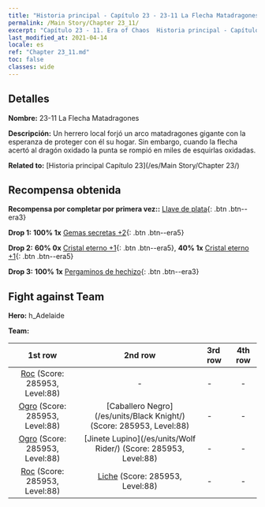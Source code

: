 ```yaml
---
title: "Historia principal - Capítulo 23 - 23-11 La Flecha Matadragones"
permalink: /Main Story/Chapter 23_11/
excerpt: "Capítulo 23 - 11. Era of Chaos  Historia principal - Capítulo 23_11. 23-11 La Flecha Matadragones"
last_modified_at: 2021-04-14
locale: es
ref: "Chapter 23_11.md"
toc: false
classes: wide
---
```


## Detalles

 **Nombre:** 23-11 La Flecha Matadragones

 **Descripción:** Un herrero local forjó un arco matadragones gigante con la esperanza de proteger con él su hogar. Sin embargo, cuando la flecha acertó al dragón oxidado la punta se rompió en miles de esquirlas oxidadas.

 **Related to:** [Historia principal Capítulo 23](/es/Main Story/Chapter 23/)

## Recompensa obtenida

 **Recompensa por completar por primera vez::** [Llave de plata](/es/Items/con_693/){: .btn .btn--era3}

 **Drop 1:** **100% 1x** [Gemas secretas +2](/es/Items/mat_79/){: .btn .btn--era5}

 **Drop 2:** **60% 0x** [Cristal eterno +1](/es/Items/mat_73/){: .btn .btn--era5}, **40% 1x** [Cristal eterno +1](/es/Items/mat_73/){: .btn .btn--era5}

 **Drop 3:** **100% 1x** [Pergaminos de hechizo](/es/Items/con_694/){: .btn .btn--era3}


## Fight against Team
 **Hero:** h_Adelaide

 **Team:**


  | 1st row | 2nd row | 3rd row | 4th row |
  |:----:|:----:|:----|:----:|
  | [Roc](/es/units/Roc/) (Score: 285953, Level:88)  | - | - | - |
  | [Ogro](/es/units/Ogre/) (Score: 285953, Level:88)  | [Caballero Negro](/es/units/Black Knight/) (Score: 285953, Level:88)  | - | - |
  | [Ogro](/es/units/Ogre/) (Score: 285953, Level:88)  | [Jinete Lupino](/es/units/Wolf Rider/) (Score: 285953, Level:88)  | - | - |
  | [Roc](/es/units/Roc/) (Score: 285953, Level:88)  | [Liche](/es/units/Lich/) (Score: 285953, Level:88)  | - | - |


